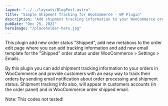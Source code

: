 ```yaml
---
layout: "../../layouts/BlogPost.astro"
title: "Simple Shipment Tracking for WooCommerce - WP Plugin"
description: "Add shipment tracking information to your WooCommerce orders and provide customers with an easy way to track their orders. Shipment tracking Info will appear in customers accounts (in the order panel) and in WooCommerce order shipped email."
pubDate: "Dec 25, 2022"
heroImage: "/placeholder-hero.jpg"
---
```


This plugin add new order status "Shipped", add new metaboxs to the order edit page where you can add tracking information and add new email template for the "Shipped" order status under WooCommerce > Settings > Emails.

By this plugin you can add shipment tracking information to your orders in WooCommerce and provide customers with an easy way to track their orders by sending email notification about order processing and shipment status. Shipment tracking Info also, will appear in customers accounts (in the order panel) and in WooCommerce order shipped email.

Note: This codes not tested!
